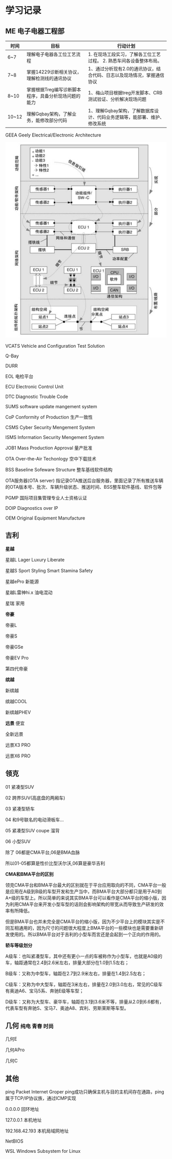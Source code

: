 # 学习记录

## ME 电子电器工程部

| 时间  | 目标                                                 | 行动计划                                                     |
| ----- | ---------------------------------------------------- | ------------------------------------------------------------ |
| 6~7   | 理解电子电器各工位工艺流程                           | 1.  在现场工段实习，了解各工位工艺过程。     2. 熟悉车间各设备整体布局。 |
| 7~8   | 掌握14229诊断相关协议，理解检测线的通讯协议          | 1、通过分析现有2.0的通讯协议，结合代码、日志以及现场情况，掌握通信协议 |
| 8~10  | 掌握根据Treg编写诊断脚本程序，具备分析现场问题的能力 | 1、梅山项目根据treg开发脚本、CRB测试验证、分析解决现场问题   |
| 10~12 | 理解Gqbay架构，了解业务，能修改部分代码              | 1、理解Gqbay架构，了解数据库设计、代码业务逻辑等，能部署、维护、修改系统 |



GEEA	Geely Electrical/Electronic Architecture

![](./pic/pic1.jpg)



VCATS	Vehicle and Configuration Test Solution

Q-Bay

DURR

EOL	电检平台

ECU	Electronic Control Unit

DTC	Diagnostic Trouble Code





SUMS	software update mangement system

CoP	Conformity of Production	生产一致性

CSMS	Cyber Security Mengement System

ISMS	Information Security Mengement System

JOB1	Mass Production Approval	量产批准

OTA	Over-the-Air Techonlogy	空中下载技术

BSS	Baseline Sofeware Structure	整车基线软件结构

OTA服务器(OTA server)	指记录OTA推送后台服务器，里面记录了所有推送车辆的OTA版本号、批次、车辆升级状态、推送时间、BSS整车软件基线、软件包等

PGMP	国际项目集管理专业人士资格认证



DOIP	Diagnostics over IP



OEM	Original Equipment Manufacture



## 吉利

**星越**

星越L	Lager	Luxury	Liberate

星越S	Sport	Styling	Smart	Stamina	Safety

星越ePro	新能源

星越L雷神hi.x	油电混动

星瑞	家用

**帝豪**

帝豪L

帝豪S

帝豪GSe

帝豪EV Pro

第四代帝豪

**缤越**

新缤越

缤越COOL

新缤越PHEV

**远景**	便宜

全新远景

远景X3 PRO

远景X6 PRO



## 领克

01 紧凑型SUV

02 跨界SUV(高底盘的两厢车)

03 紧凑型轿车

04 和9号联名的电动滑板车...

05 紧凑型SUV coupe 溜背

06 小型SUV

除了 06都是CMA平台,06是BMA血脉

所以01-05都算是性价比型沃尔沃,06算是豪华吉利



**CMA和BMA平台的区别**

领克CMA平台和BMA平台最大的区别就在于平台应用取向的不同，CMA平台一般是应用在A级到B级的车型开发和生产当中，而BMA平台大部分都只是用于A0到A+级的车型上。所以简单的来说其实BMA平台可以看作是CMA平台的缩小版，因为利用CMA平台来开发小型车型的话则会影响架构的带宽从而导致生产研发的效率有所降低。

但是BMA平台也并未完全是CMA平台的缩小版，因为不少平台上的模块其实是不同互相通用的，因为尺寸的问题很大程度上BMA平台的一些模块也是需要重新研发使用的。所以BMA平台对于吉利的小型车而言还是会起到一个正向的作用的。



**轿车等级划分**

A级车：也叫紧凑型车，其中还有更小一点的车被称作为小型车，也就是A0级的车，轴距通常在2.4到2.6米左右，排量大部分在1.0到1.5左右；

B级车：又称为中型车，轴距在2.7到2.9米左右，排量在1.4到2.5左右；

C级车：又称为中大型车，轴距在3米左右，排量在2.0到3.0左右，常见的C级车有奥迪A6、宝马5系、奔驰E级等车型；

D级车：又称为大型车、豪华车，轴距在3.1到3.6米不等，排量从2.0到6.6都有，代表车型有奔驰S、宝马7、奥迪A8、宾利、劳斯莱斯等车型。



## 几何   <font size=3>纯电 青春 时尚</font>

几何E

几何APro

几何C





## 其他

ping	Packet Internet Groper	ping成功只确保主机与目的主机间存在通路，ping属于TCP/IP协议族，通过ICMP实现



0.0.0.0	回环地址

127.0.0.1	本机地址

192.168.42.193	本机局域网地址

NetBIOS 

WSL	Windows Subsystem for Linux

